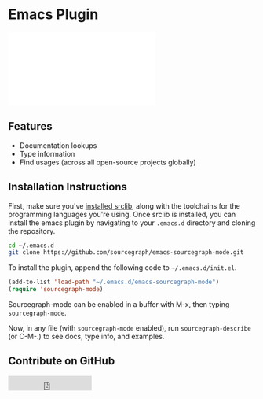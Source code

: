 # Emacs Plugin

<div class="embed-responsive embed-responsive-16by9">
<iframe class="embed-responsive-item" src="//www.youtube.com/embed/cm59qQD6khs" frameborder="0" allowfullscreen></iframe>
</div>

## Features
- Documentation lookups
- Type information
- Find usages (across all open-source projects globally)

## Installation Instructions
First, make sure you've [installed srclib](../gettingstarted.md#install-srclib), along with the toolchains for the programming
languages you're using. Once srclib is installed, you can install the emacs plugin by navigating to your `.emacs.d`
directory and cloning the repository.

```bash
cd ~/.emacs.d
git clone https://github.com/sourcegraph/emacs-sourcegraph-mode.git
```

To install the plugin, append the following code to `~/.emacs.d/init.el`.
```lisp
(add-to-list 'load-path "~/.emacs.d/emacs-sourcegraph-mode")
(require 'sourcegraph-mode)
```

Sourcegraph-mode can be enabled in a buffer with M-x, then typing `sourcegraph-mode`.

Now, in any file (with `sourcegraph-mode` enabled), run `sourcegraph-describe`
(or C-M-.) to see docs, type info, and examples.

## Contribute on GitHub
<iframe src="http://ghbtns.com/github-btn.html?user=sourcegraph&repo=emacs-sourcegraph-mode&type=watch&count=true&size=large"
  allowtransparency="true" frameborder="0" scrolling="0" width="170" height="30"></iframe>
